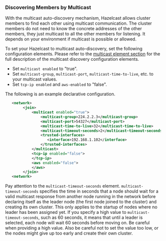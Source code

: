

### Discovering Members by Multicast

With the multicast auto-discovery mechanism, Hazelcast allows cluster members to find each other using multicast communication. The cluster members do not need to know the concrete addresses of the other members, they just multicast to all the other members for listening. It depends on your environment if multicast is possible or allowed.

To set your Hazelcast to multicast auto-discovery, set the following configuration elements. Please refer to the [multicast element section](#multicast-element) for the full description of the multicast discovery configuration elements.

- Set `multicast enabled` to "true".
- Set `multicast-group`, `multicast-port`, `multicast-time-to-live`, etc. to your multicast values.
- Set `tcp-ip enabled` and `aws-enabled` to "false".

The following is an example declarative configuration.

```xml
   <network>
        <join>
            <multicast enabled="true">
                <multicast-group>224.2.2.3</multicast-group>
                <multicast-port>54327</multicast-port>
                <multicast-time-to-live>32</multicast-time-to-live>
                <multicast-timeout-seconds>2</multicast-timeout-seconds>
                <trusted-interfaces>
                   <interface>192.168.1.102</interface>
                </trusted-interfaces>   
            </multicast>
            <tcp-ip enabled="false">
            </tcp-ip>
            <aws enabled="false">
            </aws>
        </join>
   <network>     
```

Pay attention to the `multicast-timeout-seconds` element. `multicast-timeout-seconds` specifies the time in seconds that a node should wait for a valid multicast response from another node running in the network before declaring itself as the leader node (the first node joined to the cluster) and creating its own cluster. This only applies to the startup of nodes where no leader has been assigned yet. If you specify a high value to `multicast-timeout-seconds`, such as 60 seconds, it means that until a leader is selected, each node will wait 60 seconds before moving on. Be careful when providing a high value. Also be careful not to set the value too low, or the nodes might give up too early and create their own cluster.



